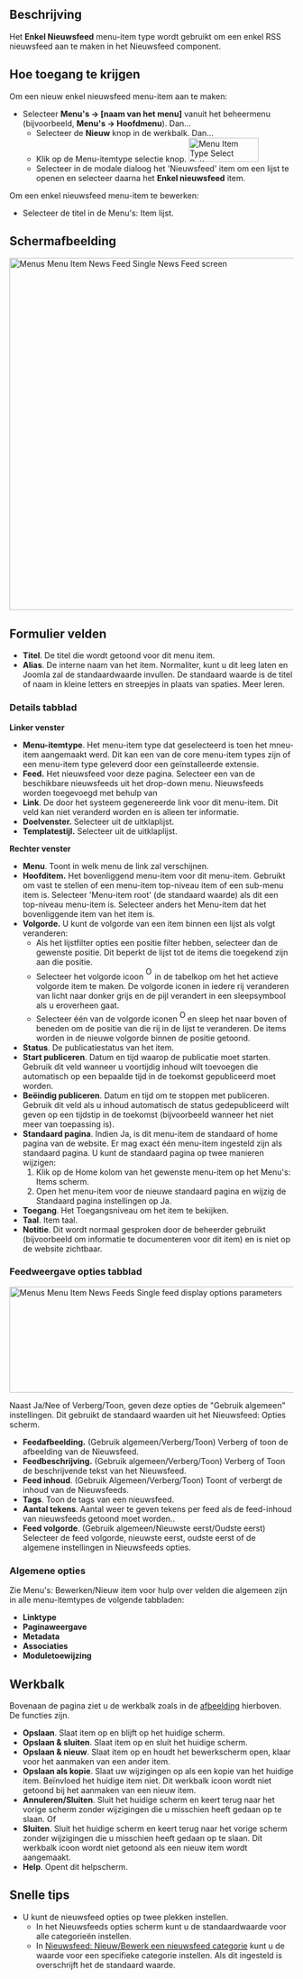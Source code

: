 <!-- Filename: Help4.x:Menu_Item:_Single_News_Feed / Display title: Menu-item: Een enkel newsfeed -->

## Beschrijving

Het **Enkel Nieuwsfeed** menu-item type wordt gebruikt om een enkel RSS
nieuwsfeed aan te maken in het
Nieuwsfeed
component.

## Hoe toegang te krijgen

Om een nieuw enkel nieuwsfeed menu-item aan te maken:

- Selecteer **Menu's → \[naam van het menu\]** vanuit het beheermenu
  (bijvoorbeeld, **Menu's → Hoofdmenu**). Dan...
  - Selecteer de **Nieuw** knop in de werkbalk. Dan...
  - Klik op de Menu-itemtype selectie knop. <img
    src="https://docs.joomla.org/images/8/8f/Help-4x-Menu-Item-Type-Select-Button-nl.png"
    decoding="async" data-file-width="124" data-file-height="43" width="124"
    height="43" alt="Menu Item Type Select Button" />
  - Selecteer in de modale dialoog het 'Nieuwsfeed' item om een lijst te
    openen en selecteer daarna het **Enkel nieuwsfeed** item.

Om een enkel nieuwsfeed menu-item te bewerken:

- Selecteer de titel in de Menu's: Item lijst.

## Schermafbeelding

<img
src="https://docs.joomla.org/images/thumb/2/20/Help-4x-Menus-Menu-Item-News-Feed-Single-News-Feed-screen-nl.png/800px-Help-4x-Menus-Menu-Item-News-Feed-Single-News-Feed-screen-nl.png"
decoding="async"
srcset="https://docs.joomla.org/images/2/20/Help-4x-Menus-Menu-Item-News-Feed-Single-News-Feed-screen-nl.png 1.5x"
data-file-width="1130" data-file-height="883" width="800" height="625"
alt="Menus Menu Item News Feed Single News Feed screen" />

## Formulier velden

- **Titel**. De titel die wordt getoond voor dit menu item.
- **Alias**. De interne naam van het item. Normaliter, kunt u dit leeg
  laten en Joomla zal de standaardwaarde invullen. De standaard waarde
  is de titel of naam in kleine letters en streepjes in plaats van
  spaties. Meer
  leren.

### Details tabblad

**Linker venster**

- **Menu-itemtype**. Het menu-item type dat geselecteerd is toen het
  mneu-item aangemaakt werd. Dit kan een van de core menu-item types
  zijn of een menu-item type geleverd door een geïnstalleerde extensie.
- **Feed.** Het nieuwsfeed voor deze pagina. Selecteer een van de
  beschikbare nieuwsfeeds uit het drop-down menu. Nieuwsfeeds worden
  toegevoegd met behulp van
- **Link**. De door het systeem gegenereerde link voor dit menu-item.
  Dit veld kan niet veranderd worden en is alleen ter informatie.
- **Doelvenster.** Selecteer uit de uitklaplijst.
- **Templatestijl.** Selecteer uit de uitklaplijst.

**Rechter venster**

- **Menu**. Toont in welk menu de link zal verschijnen.
- **Hoofditem.** Het bovenliggend menu-item voor dit menu-item. Gebruikt
  om vast te stellen of een menu-item top-niveau item of een sub-menu
  item is. Selecteer 'Menu-item root' (de standaard waarde) als dit een
  top-niveau menu-item is. Selecteer anders het Menu-item dat het
  bovenliggende item van het item is.
- **Volgorde.** U kunt de volgorde van een item binnen een lijst als
  volgt veranderen:
  - Als het lijstfilter opties een positie filter hebben, selecteer dan
    de gewenste positie. Dit beperkt de lijst tot de items die toegekend
    zijn aan die positie.
  - Selecteer het volgorde icoon <img
    src="https://docs.joomla.org/images/e/ee/Help30-Ordering-colheader-icon.png"
    decoding="async" data-file-width="12" data-file-height="23" width="12"
    height="23" alt="Ordering column header icon" /> in de
    tabelkop om het het actieve volgorde item te maken. De volgorde
    iconen in iedere rij veranderen van licht naar donker grijs en de
    pijl verandert in een sleepsymbool als u eroverheen gaat.
  - Selecteer één van de volgorde iconen <img
    src="https://docs.joomla.org/images/8/87/Help30-Ordering-colheader-grab-bar-icon.png"
    decoding="async" data-file-width="10" data-file-height="21" width="10"
    height="21" alt="Ordering drag icon" /> en
    sleep het naar boven of beneden om de positie van die rij in de
    lijst te veranderen. De items worden in de nieuwe volgorde binnen de
    positie getoond.
- **Status**. De publicatiestatus van het item.
- **Start publiceren**. Datum en tijd waarop de publicatie moet starten.
  Gebruik dit veld wanneer u voortijdig inhoud wilt toevoegen die
  automatisch op een bepaalde tijd in de toekomst gepubliceerd moet
  worden.
- **Beëindig publiceren**. Datum en tijd om te stoppen met publiceren.
  Gebruik dit veld als u inhoud automatisch de status gedepubliceerd
  wilt geven op een tijdstip in de toekomst (bijvoorbeeld wanneer het
  niet meer van toepassing is).
- **Standaard pagina**. Indien Ja, is dit menu-item de standaard of home
  pagina van de website. Er mag exact één menu-item ingesteld zijn als
  standaard pagina. U kunt de standaard pagina op twee manieren
  wijzigen:
  1.  Klik op de Home kolom van het gewenste menu-item op het Menu's:
      Items
      scherm.
  2.  Open het menu-item voor de nieuwe standaard pagina en wijzig de
      Standaard pagina instellingen op Ja.
- **Toegang**. Het
  Toegangsniveau
  om het item te bekijken.
- **Taal**. Item taal.
- **Notitie**. Dit wordt normaal gesproken door de beheerder gebruikt
  (bijvoorbeeld om informatie te documenteren voor dit item) en is niet
  op de website zichtbaar.

### Feedweergave opties tabblad

<img
src="https://docs.joomla.org/images/thumb/c/cb/Help-4x-Menus-Menu-Item-News-Feeds-Single-feed-display-options-parameters-nl.png/600px-Help-4x-Menus-Menu-Item-News-Feeds-Single-feed-display-options-parameters-nl.png"
decoding="async"
srcset="https://docs.joomla.org/images/thumb/c/cb/Help-4x-Menus-Menu-Item-News-Feeds-Single-feed-display-options-parameters-nl.png/900px-Help-4x-Menus-Menu-Item-News-Feeds-Single-feed-display-options-parameters-nl.png 1.5x, https://docs.joomla.org/images/c/cb/Help-4x-Menus-Menu-Item-News-Feeds-Single-feed-display-options-parameters-nl.png 2x"
data-file-width="945" data-file-height="296" width="600" height="188"
alt="Menus Menu Item News Feeds Single feed display options parameters" />

Naast Ja/Nee of Verberg/Toon, geven deze opties de "Gebruik algemeen"
instellingen. Dit gebruikt de standaard waarden uit het Nieuwsfeed:
Opties
scherm.

- **Feedafbeelding.** (Gebruik algemeen/Verberg/Toon) Verberg of toon de
  afbeelding van de Nieuwsfeed.
- **Feedbeschrijving.** (Gebruik algemeen/Verberg/Toon) Verberg of Toon
  de beschrijvende tekst van het Nieuwsfeed.
- **Feed inhoud**. (Gebruik Algemeen/Verberg/Toon) Toont of verbergt de
  inhoud van de Nieuwsfeeds.
- **Tags**. Toon de tags van een nieuwsfeed.
- **Aantal tekens**. Aantal weer te geven tekens per feed als de
  feed-inhoud van nieuwsfeeds getoond moet worden..
- **Feed volgorde**. (Gebruik algemeen/Nieuwste eerst/Oudste eerst)
  Selecteer de feed volgorde, nieuwste eerst, oudste eerst of de
  algemene instellingen in Nieuwsfeeds opties.

### Algemene opties

Zie Menu's: Bewerken/Nieuw
item
voor hulp over velden die algemeen zijn in alle menu-itemtypes de
volgende tabbladen:

- **Linktype**
- **Paginaweergave**
- **Metadata**
- **Associaties**
- **Moduletoewijzing**

## Werkbalk

Bovenaan de pagina ziet u de werkbalk zoals in de
[afbeelding](#Schermafbeelding) hierboven. De functies zijn.

- **Opslaan**. Slaat item op en blijft op het huidige scherm.
- **Opslaan & sluiten**. Slaat item op en sluit het huidige scherm.
- **Opslaan & nieuw**. Slaat item op en houdt het bewerkscherm open,
  klaar voor het aanmaken van een ander item.
- **Opslaan als kopie**. Slaat uw wijzigingen op als een kopie van het
  huidige item. Beïnvloed het huidige item niet. Dit werkbalk icoon
  wordt niet getoond bij het aanmaken van een nieuw item.
- **Annuleren/Sluiten**. Sluit het huidige scherm en keert terug naar
  het vorige scherm zonder wijzigingen die u misschien heeft gedaan op
  te slaan. Of
- **Sluiten**. Sluit het huidige scherm en keert terug naar het vorige
  scherm zonder wijzigingen die u misschien heeft gedaan op te slaan.
  Dit werkbalk icoon wordt niet getoond als een nieuw item wordt
  aangemaakt.
- **Help**. Opent dit helpscherm.

## Snelle tips

- U kunt de nieuwsfeed opties op twee plekken instellen.
  - In het Nieuwsfeeds
    opties
    scherm kunt u de standaardwaarde voor alle categorieën instellen.
  - In <a
    href="https://docs.joomla.org/index.php?title=Help4.x:News_Feeds:_New_or_Edit_Category/nl&amp;action=edit&amp;redlink=1"
    class="new"
    title="Help4.x:News Feeds: New or Edit Category/nl (page does not exist)">Nieuwsfeed:
    Nieuw/Bewerk een nieuwsfeed categorie</a> kunt u de waarde voor een
    specifieke categorie instellen. Als dit ingesteld is overschrijft
    het de standaard waarde.
